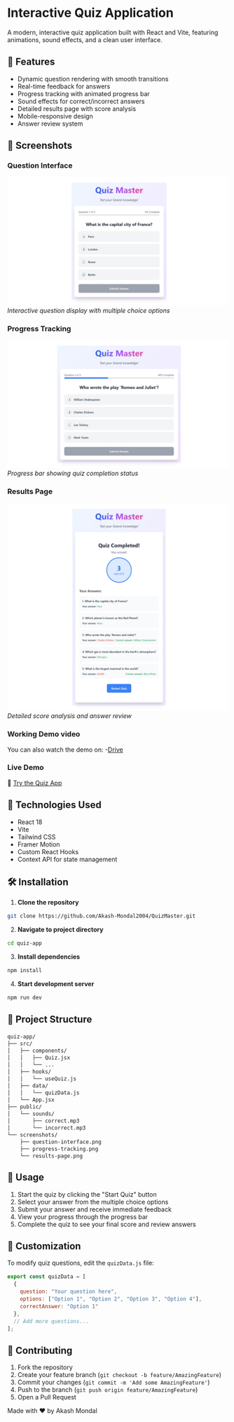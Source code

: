 # Interactive Quiz Application

A modern, interactive quiz application built with React and Vite, featuring animations, sound effects, and a clean user interface.

## 🎯 Features

- Dynamic question rendering with smooth transitions
- Real-time feedback for answers
- Progress tracking with animated progress bar
- Sound effects for correct/incorrect answers
- Detailed results page with score analysis
- Mobile-responsive design
- Answer review system

## 📸 Screenshots

### Question Interface
![Question Interface](./screenshots/question_interface.png)
*Interactive question display with multiple choice options*

### Progress Tracking
![Progress Tracking](./screenshots/question_pogress.png)
*Progress bar showing quiz completion status*

### Results Page
![Results Page](./screenshots/result_and_feedback.png)
*Detailed score analysis and answer review*

### Working Demo video
You can also watch the demo on:
-[Drive](https://drive.google.com/file/d/1NfCtoK8ahS8Pw4JhBZtZitfM2foZM3po/view?usp=sharing)

### Live Demo

🔗 [Try the Quiz App](https://quiz-master-ivory-rho.vercel.app/)

## 🚀 Technologies Used

- React 18
- Vite
- Tailwind CSS
- Framer Motion
- Custom React Hooks
- Context API for state management

## 🛠️ Installation

1. **Clone the repository**
```bash
git clone https://github.com/Akash-Mondal2004/QuizMaster.git
```

2. **Navigate to project directory**
```bash
cd quiz-app
```

3. **Install dependencies**
```bash
npm install
```

4. **Start development server**
```bash
npm run dev
```

## 📁 Project Structure

```
quiz-app/
├── src/
│   ├── components/
│   │   ├── Quiz.jsx
│   │   └── ...
│   ├── hooks/
│   │   └── useQuiz.js
│   ├── data/
│   │   └── quizData.js
│   └── App.jsx
├── public/
│   └── sounds/
│       ├── correct.mp3
│       └── incorrect.mp3
└── screenshots/
    ├── question-interface.png
    ├── progress-tracking.png
    └── results-page.png
```

## 📝 Usage

1. Start the quiz by clicking the "Start Quiz" button
2. Select your answer from the multiple choice options
3. Submit your answer and receive immediate feedback
4. View your progress through the progress bar
5. Complete the quiz to see your final score and review answers

## 🎨 Customization

To modify quiz questions, edit the `quizData.js` file:

```javascript
export const quizData = [
  {
    question: "Your question here",
    options: ["Option 1", "Option 2", "Option 3", "Option 4"],
    correctAnswer: "Option 1"
  },
  // Add more questions...
];
```

## 🤝 Contributing

1. Fork the repository
2. Create your feature branch (`git checkout -b feature/AmazingFeature`)
3. Commit your changes (`git commit -m 'Add some AmazingFeature'`)
4. Push to the branch (`git push origin feature/AmazingFeature`)
5. Open a Pull Request


Made with ❤️ by Akash Mondal

